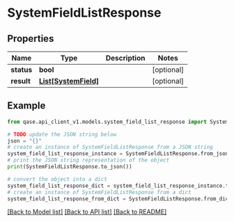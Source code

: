# SystemFieldListResponse


## Properties

Name | Type | Description | Notes
------------ | ------------- | ------------- | -------------
**status** | **bool** |  | [optional] 
**result** | [**List[SystemField]**](SystemField.md) |  | [optional] 

## Example

```python
from qase.api_client_v1.models.system_field_list_response import SystemFieldListResponse

# TODO update the JSON string below
json = "{}"
# create an instance of SystemFieldListResponse from a JSON string
system_field_list_response_instance = SystemFieldListResponse.from_json(json)
# print the JSON string representation of the object
print(SystemFieldListResponse.to_json())

# convert the object into a dict
system_field_list_response_dict = system_field_list_response_instance.to_dict()
# create an instance of SystemFieldListResponse from a dict
system_field_list_response_from_dict = SystemFieldListResponse.from_dict(system_field_list_response_dict)
```
[[Back to Model list]](../README.md#documentation-for-models) [[Back to API list]](../README.md#documentation-for-api-endpoints) [[Back to README]](../README.md)


